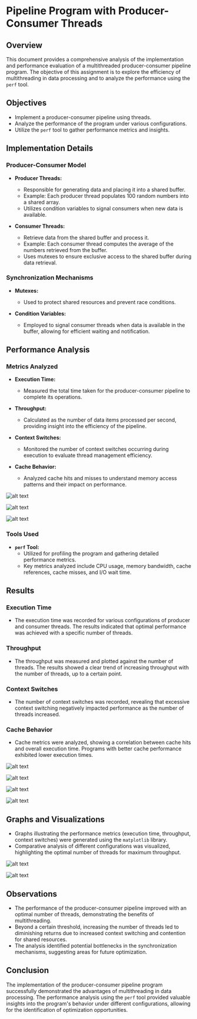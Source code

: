 # Pipeline Program with Producer-Consumer Threads

## Overview
This document provides a comprehensive analysis of the implementation and performance evaluation of a multithreaded producer-consumer pipeline program. The objective of this assignment is to explore the efficiency of multithreading in data processing and to analyze the performance using the `perf` tool.

## Objectives
- Implement a producer-consumer pipeline using threads.
- Analyze the performance of the program under various configurations.
- Utilize the `perf` tool to gather performance metrics and insights.

## Implementation Details

### Producer-Consumer Model
- **Producer Threads:**
  - Responsible for generating data and placing it into a shared buffer.
  - Example: Each producer thread populates 100 random numbers into a shared array.
  - Utilizes condition variables to signal consumers when new data is available.

- **Consumer Threads:**
  - Retrieve data from the shared buffer and process it.
  - Example: Each consumer thread computes the average of the numbers retrieved from the buffer.
  - Uses mutexes to ensure exclusive access to the shared buffer during data retrieval.

### Synchronization Mechanisms
- **Mutexes:** 
  - Used to protect shared resources and prevent race conditions.
  
- **Condition Variables:**
  - Employed to signal consumer threads when data is available in the buffer, allowing for efficient waiting and notification.

## Performance Analysis

### Metrics Analyzed
- **Execution Time:**
  - Measured the total time taken for the producer-consumer pipeline to complete its operations.

- **Throughput:**
  - Calculated as the number of data items processed per second, providing insight into the efficiency of the pipeline.

- **Context Switches:**
  - Monitored the number of context switches occurring during execution to evaluate thread management efficiency.

- **Cache Behavior:**
  - Analyzed cache hits and misses to understand memory access patterns and their impact on performance.

![alt text](plots/screenshot_24022025_194207.jpg) 

![alt text](plots/screenshot_24022025_194330.jpg) 

![alt text](plots/screenshot_24022025_194422.jpg)

### Tools Used
- **`perf` Tool:**
  - Utilized for profiling the program and gathering detailed performance metrics.
  - Key metrics analyzed include CPU usage, memory bandwidth, cache references, cache misses, and I/O wait time.

## Results

### Execution Time
- The execution time was recorded for various configurations of producer and consumer threads. The results indicated that optimal performance was achieved with a specific number of threads.

### Throughput
- The throughput was measured and plotted against the number of threads. The results showed a clear trend of increasing throughput with the number of threads, up to a certain point.

### Context Switches
- The number of context switches was recorded, revealing that excessive context switching negatively impacted performance as the number of threads increased.

### Cache Behavior
- Cache metrics were analyzed, showing a correlation between cache hits and overall execution time. Programs with better cache performance exhibited lower execution times.

![alt text](plots/report.png) 

![alt text](plots/record_01.png) 

![alt text](plots/record_02.png) 

![alt text](plots/record_03.png)

## Graphs and Visualizations
- Graphs illustrating the performance metrics (execution time, throughput, context switches) were generated using the `matplotlib` library.
- Comparative analysis of different configurations was visualized, highlighting the optimal number of threads for maximum throughput.

![alt text](plots/newplot.png) 

![alt text](plots/python_metrics.png)

## Observations
- The performance of the producer-consumer pipeline improved with an optimal number of threads, demonstrating the benefits of multithreading.
- Beyond a certain threshold, increasing the number of threads led to diminishing returns due to increased context switching and contention for shared resources.
- The analysis identified potential bottlenecks in the synchronization mechanisms, suggesting areas for future optimization.

## Conclusion
The implementation of the producer-consumer pipeline program successfully demonstrated the advantages of multithreading in data processing. The performance analysis using the `perf` tool provided valuable insights into the program's behavior under different configurations, allowing for the identification of optimization opportunities.